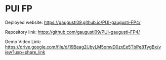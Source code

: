 # PUI FP

Deployed website: https://gaugusti09.github.io/PUI-gaugusti-FP4/

Repository link: https://github.com/gaugusti09/PUI-gaugusti-FP4/

Demo Video Link: https://drive.google.com/file/d/19Beag2UbyLM5omvD0zxEe5TbPe8TygBx/view?usp=share_link 
